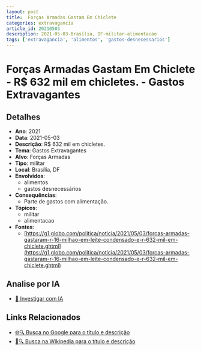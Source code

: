 ```yaml
---
layout: post
title:  Forças Armadas Gastam Em Chiclete
categories: extravagancia
article_id: 20210503
description: 2021-05-03-Brasília, DF-militar-alimentacao
tags: ['extravagancia', 'alimentos', 'gastos-desnecessarios']
---
```


# Forças Armadas Gastam Em Chiclete - R$ 632 mil em chicletes. - Gastos Extravagantes

## Detalhes
- **Ano**: 2021
- **Data**: 2021-05-03
- **Descrição**: R$ 632 mil em chicletes.
- **Tema**: Gastos Extravagantes
- **Alvo**: Forças Armadas
- **Tipo**: militar
- **Local**: Brasília, DF
- **Envolvidos**:
  - alimentos
  - gastos desnecessários
- **Consequências**:
  - Parte de gastos com alimentação.
- **Tópicos**:
  - militar
  - alimentacao
- **Fontes**:
  - [https://g1.globo.com/politica/noticia/2021/05/03/forcas-armadas-gastaram-r-16-milhao-em-leite-condensado-e-r-632-mil-em-chiclete.ghtml](https://g1.globo.com/politica/noticia/2021/05/03/forcas-armadas-gastaram-r-16-milhao-em-leite-condensado-e-r-632-mil-em-chiclete.ghtml)

## Analise por IA
- [🤖 Investigar com IA](https://www.perplexity.ai/search?q=%22gastos%20estravagantes%20departamento%20p%C3%BAblico%20Brasil%22%20For%C3%A7as%20Armadas%20Gastam%20Em%20Chiclete%20R%24%20632%20mil%20em%20chicletes.%20Bras%C3%ADlia%2C%20DF%202021-05-03)

## Links Relacionados
- [🌐🔍 Busca no Google para o título e descrição](https://www.google.com/search?q=%22gastos%20estravagantes%20departamento%20p%C3%BAblico%20Brasil%22%20For%C3%A7as%20Armadas%20Gastam%20Em%20Chiclete%20R%24%20632%20mil%20em%20chicletes.%20Bras%C3%ADlia%2C%20DF%202021-05-03)
- [📖🔍 Busca na Wikipedia para o título e descrição](https://pt.wikipedia.org/w/index.php?search=%22gastos%20estravagantes%20departamento%20p%C3%BAblico%20Brasil%22%20For%C3%A7as%20Armadas%20Gastam%20Em%20Chiclete%20R%24%20632%20mil%20em%20chicletes.%20Bras%C3%ADlia%2C%20DF%202021-05-03)

